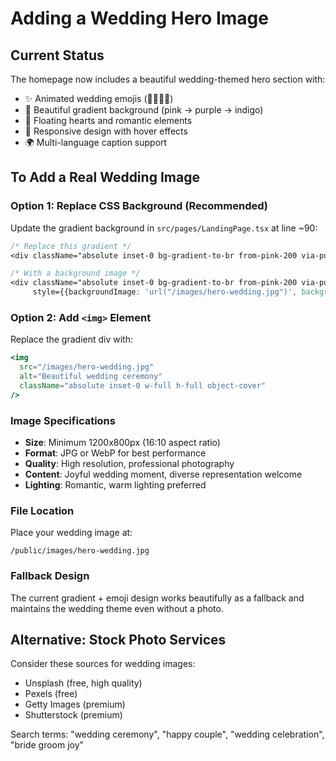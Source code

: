 # Adding a Wedding Hero Image

## Current Status
The homepage now includes a beautiful wedding-themed hero section with:
- ✨ Animated wedding emojis (💒💍💕💐)
- 🎨 Beautiful gradient background (pink → purple → indigo)
- 💖 Floating hearts and romantic elements
- 📱 Responsive design with hover effects
- 🌍 Multi-language caption support

## To Add a Real Wedding Image

### Option 1: Replace CSS Background (Recommended)
Update the gradient background in `src/pages/LandingPage.tsx` at line ~90:

```css
/* Replace this gradient */
<div className="absolute inset-0 bg-gradient-to-br from-pink-200 via-purple-200 to-indigo-200">

/* With a background image */
<div className="absolute inset-0 bg-gradient-to-br from-pink-200 via-purple-200 to-indigo-200" 
     style={{backgroundImage: 'url("/images/hero-wedding.jpg")', backgroundSize: 'cover', backgroundPosition: 'center'}}>
```

### Option 2: Add `<img>` Element
Replace the gradient div with:

```jsx
<img 
  src="/images/hero-wedding.jpg" 
  alt="Beautiful wedding ceremony" 
  className="absolute inset-0 w-full h-full object-cover"
/>
```

### Image Specifications
- **Size**: Minimum 1200x800px (16:10 aspect ratio)
- **Format**: JPG or WebP for best performance
- **Quality**: High resolution, professional photography
- **Content**: Joyful wedding moment, diverse representation welcome
- **Lighting**: Romantic, warm lighting preferred

### File Location
Place your wedding image at:
```
/public/images/hero-wedding.jpg
```

### Fallback Design
The current gradient + emoji design works beautifully as a fallback and maintains the wedding theme even without a photo.

## Alternative: Stock Photo Services
Consider these sources for wedding images:
- Unsplash (free, high quality)
- Pexels (free)
- Getty Images (premium)
- Shutterstock (premium)

Search terms: "wedding ceremony", "happy couple", "wedding celebration", "bride groom joy"